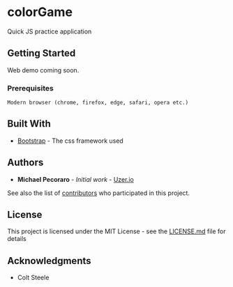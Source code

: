 # colorGame
Quick JS practice application

## Getting Started

Web demo coming soon.

### Prerequisites

```
Modern browser (chrome, firefox, edge, safari, opera etc.)
```

## Built With

* [Bootstrap](http://www.dropwizard.io/1.0.2/docs/) - The css framework used

## Authors

* **Michael Pecoraro** - *Initial work* - [Uzer.io](https://github.com/pecoraro-michael)

See also the list of [contributors](https://github.com/your/project/contributors) who participated in this project.

## License

This project is licensed under the MIT License - see the [LICENSE.md](LICENSE.md) file for details

## Acknowledgments

* Colt Steele
